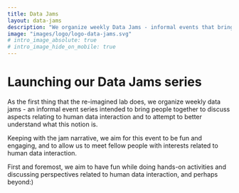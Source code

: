 ```yaml
---
title: Data Jams
layout: data-jams
description: "We organize weekly Data Jams - informal events that bring people together to discuss aspects relating to human data interaction and to attempt to better understand what this notion is."
image: "images/logo/logo-data-jams.svg"
# intro_image_absolute: true
# intro_image_hide_on_mobile: true
---
```


# Launching our Data Jams series

As the first thing that the re-imagined lab does, we organize weekly data jams - an informal event series intended to bring people together to discuss aspects relating to human data interaction and to attempt to better understand what this notion is.

Keeping with the jam narrative, we aim for this event to be fun and engaging, and to allow us to meet fellow people with interests related to human data interaction.

First and foremost, we aim to have fun while doing hands-on activities and discussing perspectives related to human data interaction, and perhaps beyond:)

